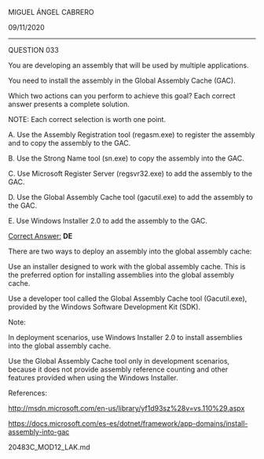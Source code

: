 MIGUEL ÁNGEL CABRERO

09/11/2020

_________________________________________________________

QUESTION 033

You are developing an assembly that will be used by multiple applications.

You need to install the assembly in the Global Assembly Cache (GAC).

Which two actions can you perform to achieve this goal? Each correct answer presents a complete solution.

NOTE: Each correct selection is worth one point.

A. Use the Assembly Registration tool (regasm.exe) to register the assembly and to copy the assembly to the GAC.

B. Use the Strong Name tool (sn.exe) to copy the assembly into the GAC.

C. Use Microsoft Register Server (regsvr32.exe) to add the assembly to the GAC.

D. Use the Global Assembly Cache tool (gacutil.exe) to add the assembly to the GAC.

E. Use Windows Installer 2.0 to add the assembly to the GAC.

<u>Correct Answer:</u> **DE**

There are two ways to deploy an assembly into the global assembly cache:

Use an installer designed to work with the global assembly cache. This is the preferred option for installing assemblies into the global assembly cache.

Use a developer tool called the Global Assembly Cache tool (Gacutil.exe), provided by the Windows
Software Development Kit (SDK).

Note:

In deployment scenarios, use Windows Installer 2.0 to install assemblies into the global assembly cache. 

Use the Global Assembly Cache tool only in development scenarios, because it does not provide assembly reference counting and other features provided when using the Windows Installer.

References: 

http://msdn.microsoft.com/en-us/library/yf1d93sz%28v=vs.110%29.aspx

https://docs.microsoft.com/es-es/dotnet/framework/app-domains/install-assembly-into-gac

20483C_MOD12_LAK.md